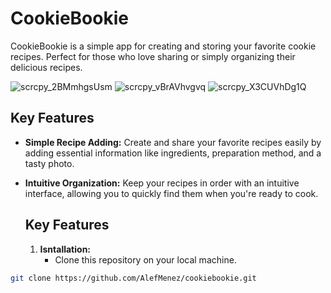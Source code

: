 # CookieBookie

CookieBookie is a simple app for creating and storing your favorite cookie recipes. Perfect for those who love sharing or simply organizing their delicious recipes.

![scrcpy_2BMmhgsUsm](https://github.com/AlefMenez/app-cookiebookie/assets/107272586/f0a637f0-ab1a-4857-8657-be12751aeec1)
![scrcpy_vBrAVhvgvq](https://github.com/AlefMenez/app-cookiebookie/assets/107272586/64d6046a-19e1-4a4c-adab-b1aec2b5d139)
![scrcpy_X3CUVhDg1Q](https://github.com/AlefMenez/app-cookiebookie/assets/107272586/7b8bf091-a740-43df-8ae8-a659aa4d6ff0)
## Key Features

* **Simple Recipe Adding:** Create and share your favorite recipes easily by adding essential information like ingredients, preparation method, and a tasty photo.

* **Intuitive Organization:** Keep your recipes in order with an intuitive interface, allowing you to quickly find them when you're ready to cook.

  ## Key Features
    1. **Isntallation:**
       * Clone this repository on your local machine.
 ```bash
git clone https://github.com/AlefMenez/cookiebookie.git
  

